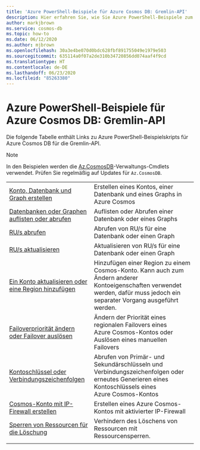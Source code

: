 ```yaml
---
title: 'Azure PowerShell-Beispiele für Azure Cosmos DB: Gremlin-API'
description: Hier erfahren Sie, wie Sie Azure PowerShell-Beispiele zum Ausführen verschiedener gängiger Aufgaben in Azure Cosmos DB-Gremlin-API-Konten abrufen.
author: markjbrown
ms.service: cosmos-db
ms.topic: how-to
ms.date: 06/12/2020
ms.author: mjbrown
ms.openlocfilehash: 30a3e4be070d0bdc628fbf891755049e1979e503
ms.sourcegitcommit: 635114a0f07a2de310b34720856dd074aaf4f9cd
ms.translationtype: HT
ms.contentlocale: de-DE
ms.lasthandoff: 06/23/2020
ms.locfileid: "85263380"
---
```

# <a name="azure-powershell-samples-for-azure-cosmos-db-gremlin-api"></a>Azure PowerShell-Beispiele für Azure Cosmos DB: Gremlin-API

Die folgende Tabelle enthält Links zu Azure PowerShell-Beispielskripts für Azure Cosmos DB für die Gremlin-API.

> [!NOTE]
> In den Beispielen werden die [Az.CosmosDB](https://docs.microsoft.com/powershell/module/az.cosmosdb)-Verwaltungs-Cmdlets verwendet. Prüfen Sie regelmäßig auf Updates für `Az.CosmosDB`.

| | |
|---|---|
|[Konto, Datenbank und Graph erstellen](scripts/powershell/gremlin/ps-gremlin-create.md?toc=%2fpowershell%2fmodule%2ftoc.json)| Erstellen eines Kontos, einer Datenbank und eines Graphs in Azure Cosmos |
|[Datenbanken oder Graphen auflisten oder abrufen](scripts/powershell/gremlin/ps-gremlin-list-get.md?toc=%2fpowershell%2fmodule%2ftoc.json)| Auflisten oder Abrufen einer Datenbank oder eines Graphs |
|[RU/s abrufen](scripts/powershell/gremlin/ps-gremlin-ru-get.md?toc=%2fpowershell%2fmodule%2ftoc.json)| Abrufen von RU/s für eine Datenbank oder einen Graph |
|[RU/s aktualisieren](scripts/powershell/gremlin/ps-gremlin-ru-update.md?toc=%2fpowershell%2fmodule%2ftoc.json)| Aktualisieren von RU/s für eine Datenbank oder einen Graph |
|[Ein Konto aktualisieren oder eine Region hinzufügen](scripts/powershell/common/ps-account-update.md?toc=%2fpowershell%2fmodule%2ftoc.json)| Hinzufügen einer Region zu einem Cosmos-Konto. Kann auch zum Ändern anderer Kontoeigenschaften verwendet werden, dafür muss jedoch ein separater Vorgang ausgeführt werden. |
|[Failoverpriorität ändern oder Failover auslösen](scripts/powershell/common/ps-account-failover-priority-update.md?toc=%2fpowershell%2fmodule%2ftoc.json)| Ändern der Priorität eines regionalen Failovers eines Azure Cosmos-Kontos oder Auslösen eines manuellen Failovers |
|[Kontoschlüssel oder Verbindungszeichenfolgen](scripts/powershell/common/ps-account-keys-connection-strings.md?toc=%2fpowershell%2fmodule%2ftoc.json)| Abrufen von Primär- und Sekundärschlüsseln und Verbindungszeichenfolgen oder erneutes Generieren eines Kontoschlüssels eines Azure Cosmos-Kontos |
|[Cosmos-Konto mit IP-Firewall erstellen](scripts/powershell/common/ps-account-firewall-create.md?toc=%2fpowershell%2fmodule%2ftoc.json)| Erstellen eines Azure Cosmos-Kontos mit aktivierter IP-Firewall |
|[Sperren von Ressourcen für die Löschung](scripts/powershell/gremlin/powershell-gremlin-lock.md?toc=%2fpowershell%2fmodule%2ftoc.json)| Verhindern des Löschens von Ressourcen mit Ressourcensperren. |
|||

